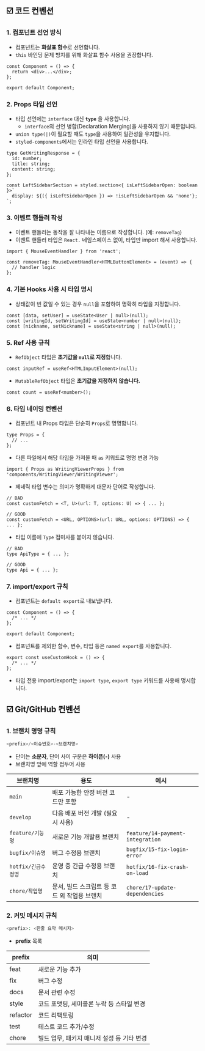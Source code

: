 ## ☑️ 코드 컨벤션

### 1. 컴포넌트 선언 방식

- 컴포넌트는 **화살표 함수**로 선언합니다.
- `this` 바인딩 문제 방지를 위해 화살표 함수 사용을 권장합니다.

```tsx
const Component = () => {
  return <div>...</div>;
};

export default Component;
```

### 2. Props 타입 선언

- 타입 선언에는 `interface` 대신 **`type`** 을 사용합니다.
  - `interface`의 선언 병합(Declaration Merging)을 사용하지 않기 때문입니다.
- `union type(|)`이 필요할 때도 `type`을 사용하여 일관성을 유지합니다.
- `styled-components`에서는 인라인 타입 선언을 사용합니다.

```tsx
type GetWritingResponse = {
  id: number;
  title: string;
  content: string;
};

const LeftSidebarSection = styled.section<{ isLeftSidebarOpen: boolean }>`
  display: ${({ isLeftSidebarOpen }) => !isLeftSidebarOpen && 'none'};
`;
```

### 3. 이벤트 핸들러 작성

- 이벤트 핸들러는 동작을 잘 나타내는 이름으로 작성합니다. (예: `removeTag`)
- 이벤트 핸들러 타입은 `React.` 네임스페이스 없이, 타입만 import 해서 사용합니다.

```tsx
import { MouseEventHandler } from 'react';

const removeTag: MouseEventHandler<HTMLButtonElement> = (event) => {
  // handler logic
};
```

### 4. 기본 Hooks 사용 시 타입 명시

- 상태값이 빈 값일 수 있는 경우 `null`을 포함하여 명확히 타입을 지정합니다.

```tsx
const [data, setUser] = useState<User | null>(null);
const [writingId, setWritingId] = useState<number | null>(null);
const [nickname, setNickname] = useState<string | null>(null);
```

### 5. Ref 사용 규칙

- `RefObject` 타입은 **초기값을 `null`로 지정**합니다.

```tsx
const inputRef = useRef<HTMLInputElement>(null);
```

- `MutableRefObject` 타입은 **초기값을 지정하지 않습니다.**

```tsx
const count = useRef<number>();
```

### 6. 타입 네이밍 컨벤션

- 컴포넌트 내 Props 타입은 단순히 `Props`로 명명합니다.

```tsx
type Props = {
  // ...
};
```

- 다른 파일에서 해당 타입을 가져올 때 `as` 키워드로 명명 변경 가능

```tsx
import { Props as WritingViewerProps } from 'components/WritingViewer/WritingViewer';
```

- 제네릭 타입 변수는 의미가 명확하게 대문자 단어로 작성합니다.

```tsx
// BAD
const customFetch = <T, U>(url: T, options: U) => { ... };

// GOOD
const customFetch = <URL, OPTIONS>(url: URL, options: OPTIONS) => { ... };
```

- 타입 이름에 `Type` 접미사를 붙이지 않습니다.

```tsx
// BAD
type ApiType = { ... };

// GOOD
type Api = { ... };
```

### 7. import/export 규칙

- 컴포넌트는 `default export`로 내보냅니다.

```tsx
const Component = () => {
  /* ... */
};

export default Component;
```

- 컴포넌트를 제외한 함수, 변수, 타입 등은 `named export`를 사용합니다.

```tsx
export const useCustomHook = () => {
  /* ... */
};
```

- 타입 전용 import/export는 `import type`, `export type` 키워드를 사용해 명시합니다.

## ☑️ Git/GitHub 컨벤션

### 1. 브랜치 명명 규칙

```php
<prefix>/<이슈번호>-<브랜치명>
```

- 단어는 **소문자**, 단어 사이 구분은 **하이픈(-)** 사용
- 브랜치명 앞에 역할 접두어 사용

| 브랜치명            | 용도                                         | 예시                             |
| ------------------- | -------------------------------------------- | -------------------------------- |
| `main`              | 배포 가능한 안정 버전 코드만 포함            | -                                |
| `develop`           | 다음 배포 버전 개발 (필요시 사용)            | -                                |
| `feature/기능명`    | 새로운 기능 개발용 브랜치                    | `feature/14-payment-integration` |
| `bugfix/이슈명`     | 버그 수정용 브랜치                           | `bugfix/15-fix-login-error`      |
| `hotfix/긴급수정명` | 운영 중 긴급 수정용 브랜치                   | `hotfix/16-fix-crash-on-load`    |
| `chore/작업명`      | 문서, 빌드 스크립트 등 코드 외 작업용 브랜치 | `chore/17-update-dependencies`   |

### 2. 커밋 메시지 규칙

```php
<prefix>: <한줄 요약 메시지>
```

- **prefix** 목록

| prefix   | 의미                                       |
| -------- | ------------------------------------------ |
| feat     | 새로운 기능 추가                           |
| fix      | 버그 수정                                  |
| docs     | 문서 관련 수정                             |
| style    | 코드 포맷팅, 세미콜론 누락 등 스타일 변경  |
| refactor | 코드 리팩토링                              |
| test     | 테스트 코드 추가/수정                      |
| chore    | 빌드 업무, 패키지 매니저 설정 등 기타 변경 |
